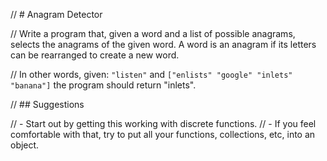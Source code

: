 // # Anagram Detector

// Write a program that, given a word and a list of possible anagrams, selects the anagrams of the given word. A word is an anagram if its letters can be rearranged to create a new word.

// In other words, given: `"listen"` and `["enlists" "google" "inlets" "banana"]` the program should return "inlets".

// ## Suggestions

// - Start out by getting this working with discrete functions.
// - If you feel comfortable with that, try to put all your functions, collections, etc, into an object.